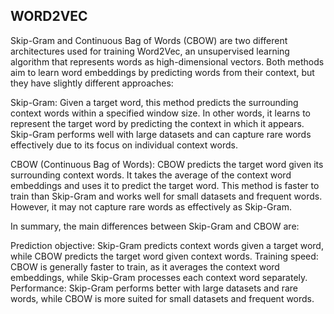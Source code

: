 ## WORD2VEC

Skip-Gram and Continuous Bag of Words (CBOW) are two different architectures used for training Word2Vec, an unsupervised learning algorithm that represents words as high-dimensional vectors. Both methods aim to learn word embeddings by predicting words from their context, but they have slightly different approaches:

Skip-Gram: Given a target word, this method predicts the surrounding context words within a specified window size. In other words, it learns to represent the target word by predicting the context in which it appears. Skip-Gram performs well with large datasets and can capture rare words effectively due to its focus on individual context words.

CBOW (Continuous Bag of Words): CBOW predicts the target word given its surrounding context words. It takes the average of the context word embeddings and uses it to predict the target word. This method is faster to train than Skip-Gram and works well for small datasets and frequent words. However, it may not capture rare words as effectively as Skip-Gram.

In summary, the main differences between Skip-Gram and CBOW are:

Prediction objective: Skip-Gram predicts context words given a target word, while CBOW predicts the target word given context words.
Training speed: CBOW is generally faster to train, as it averages the context word embeddings, while Skip-Gram processes each context word separately.
Performance: Skip-Gram performs better with large datasets and rare words, while CBOW is more suited for small datasets and frequent words.